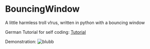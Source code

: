 # BouncingWindow
A little harmless troll v!rus, written in python with a bouncing window

German Tutorial for self coding: [Tutorial](https://youtu.be/DmmkRFFs6Nw)

Demonstration:
![blubb](https://texploder.com/files/virus-gif.gif)
